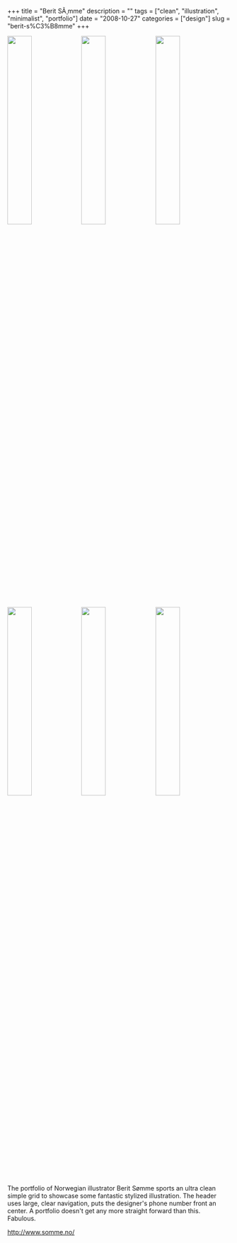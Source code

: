 +++
title = "Berit S&Atilde;&cedil;mme"
description = ""
tags = ["clean", "illustration", "minimalist", "portfolio"]
date = "2008-10-27"
categories = ["design"]
slug = "berit-s%C3%B8mme"
+++


<div id="screens-thumbs" class="clearfix mt1-5">
<a href="//konigi.com/media/design/somme-1.jpg" class="group" rel="group"><img src="//konigi.com/media/design/somme-1.png" alt="" class="thumb" style="width: 33%; max-width: 33%;padding: 0 1px 1px 0" /></a><a href="//konigi.com/media/design/somme-2.jpg" class="group" rel="group"><img src="//konigi.com/media/design/somme-2.png" alt="" class="thumb" style="width: 33%; max-width: 33%;padding: 0 1px 1px 0" /></a><a href="//konigi.com/media/design/somme-3.jpg" class="group" rel="group"><img src="//konigi.com/media/design/somme-3.png" alt="" class="thumb" style="width: 33%; max-width: 33%;padding: 0 1px 1px 0" /></a><a href="//konigi.com/media/design/somme-4.jpg" class="group" rel="group"><img src="//konigi.com/media/design/somme-4.png" alt="" class="thumb" style="width: 33%; max-width: 33%;padding: 0 1px 1px 0" /></a><a href="//konigi.com/media/design/somme-5.jpg" class="group" rel="group"><img src="//konigi.com/media/design/somme-5.png" alt="" class="thumb" style="width: 33%; max-width: 33%;padding: 0 1px 1px 0" /></a><a href="//konigi.com/media/design/somme-6.jpg" class="group" rel="group"><img src="//konigi.com/media/design/somme-6.png" alt="" class="thumb" style="width: 33%; max-width: 33%;padding: 0 1px 1px 0" /></a>
</div>   
<p>The portfolio of Norwegian illustrator Berit Sømme sports an ultra clean simple grid to showcase some fantastic stylized illustration. The header uses large, clear navigation, puts the designer's phone number front an center. A portfolio doesn't get any more straight forward than this. Fabulous. </p>
<p><a href="http://www.somme.no/">http://www.somme.no/</a></p>  
